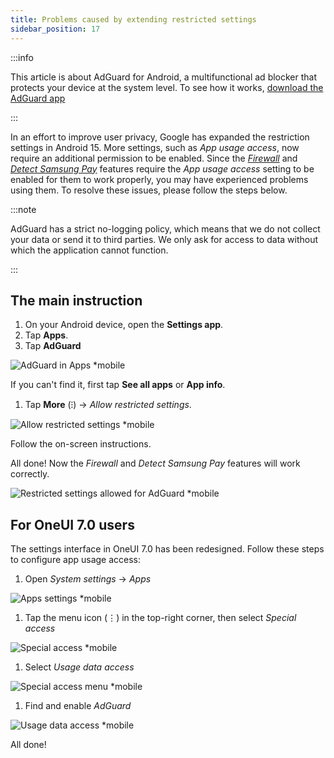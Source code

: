 ```yaml
---
title: Problems caused by extending restricted settings
sidebar_position: 17
---
```


:::info

This article is about AdGuard for Android, a multifunctional ad blocker that protects your device at the system level. To see how it works, [download the AdGuard app](https://agrd.io/download-kb-adblock)

:::

In an effort to improve user privacy, Google has expanded the restriction settings in Android 15. More settings, such as *App usage access*, now require an additional permission to be enabled. Since the *[Firewall](/adguard-for-android/features/protection/firewall)* and *[Detect Samsung Pay](/adguard-for-android/solving-problems/samsungpay-with-adguard-in-south-korea)* features require the *App usage access* setting to be enabled for them to work properly, you may have experienced problems using them. To resolve these issues, please follow the steps below.

:::note

AdGuard has a strict no-logging policy, which means that we do not collect your data or send it to third parties. We only ask for access to data without which the application cannot function.

:::

## The main instruction

1. On your Android device, open the **Settings app**.
1. Tap **Apps**.
1. Tap **AdGuard**

![AdGuard in Apps *mobile](https://cdn.adtidy.org/content/kb/ad_blocker/android/solving_problems/problems-caused-by-extending-restricted-settings/restricted1.png)

If you can't find it, first tap **See all apps** or **App info**.

1. Tap **More** (⁝) → *Allow restricted settings*.

![Allow restricted settings *mobile](https://cdn.adtidy.org/content/kb/ad_blocker/android/solving_problems/problems-caused-by-extending-restricted-settings/restricted2.png)

Follow the on-screen instructions.

All done! Now the *Firewall* and *Detect Samsung Pay* features will work correctly.

![Restricted settings allowed for AdGuard *mobile](https://cdn.adtidy.org/content/kb/ad_blocker/android/solving_problems/problems-caused-by-extending-restricted-settings/restricted3.png)

## For OneUI 7.0 users

The settings interface in OneUI 7.0 has been redesigned. Follow these steps to configure app usage access:

1. Open *System settings* → *Apps*

![Apps settings *mobile](https://cdn.adtidy.org/content/kb/ad_blocker/android/solving_problems/problems-caused-by-extending-restricted-settings/apps.jpg)

1. Tap the menu icon (⋮) in the top-right corner, then select *Special access*

![Special access *mobile](https://cdn.adtidy.org/content/kb/ad_blocker/android/solving_problems/problems-caused-by-extending-restricted-settings/three-dots.jpg)

1. Select *Usage data access*

![Special access menu *mobile](https://cdn.adtidy.org/content/kb/ad_blocker/android/solving_problems/problems-caused-by-extending-restricted-settings/special.jpg)

1. Find and enable *AdGuard*

![Usage data access *mobile](https://cdn.adtidy.org/content/kb/ad_blocker/android/solving_problems/problems-caused-by-extending-restricted-settings/usage_data.jpg)

All done!
